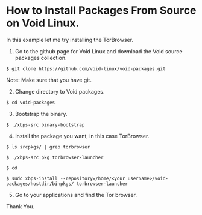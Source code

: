 # How to Install Packages From Source on Void Linux.

In this example let me try installing the TorBrowser.


1. Go to the github page for Void Linux and download the Void source packages collection.

`$ git clone https://github.com/void-linux/void-packages.git`

Note: Make sure that you have git.


2. Change directory to Void packages.

`$ cd void-packages`


3. Bootstrap the binary.

`$ ./xbps-src binary-bootstrap`


4. Install the package you want, in this case TorBrowser.

`$ ls srcpkgs/ | grep torbrowser`

`$ ./xbps-src pkg torbrowser-launcher`

`$ cd`

`$ sudo xbps-install --repository=/home/<your username>/void-packages/hostdir/binpkgs/ torbrowser-launcher`


5. Go to your applications and find the Tor browser.

Thank You.
